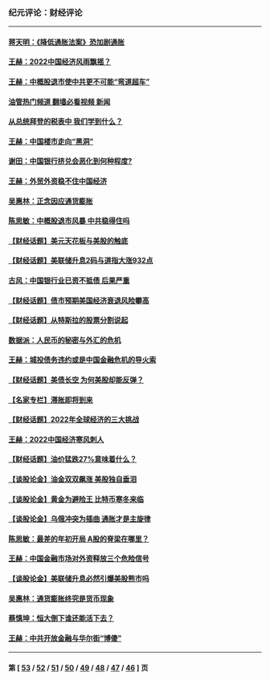 ### 纪元评论：财经评论
---
#### [蒋天明：《降低通胀法案》恐加剧通胀](../../pages/nsc1026/n13806996.md?10070330) 
#### [王赫：2022中国经济风雨飘摇？](../../pages/nsc1026/n13803207.md?10070330) 
#### [王赫：中概股退市使中共更不可能“弯道超车”](../../pages/nsc1026/n13802858.md?10070330) 
#### [油管热门频道 翻墙必看视频 新闻](ok?10070330)
#### [从总统拜登的税表中 我们学到什么？](../../pages/nsc1026/n13773081.md?10070330) 
#### [王赫：中国楼市走向“黑洞”](../../pages/nsc1026/n13770647.md?10070330) 
#### [谢田：中国银行挤兑会恶化到何种程度?](../../pages/nsc1026/n13766965.md?10070330) 
#### [王赫：外贸外资稳不住中国经济](../../pages/nsc1026/n13753933.md?10070330) 
#### [吴惠林：正念因应通货膨胀](../../pages/nsc1026/n13750350.md?10070330) 
#### [陈思敏：中概股退市风暴 中共稳得住吗](../../pages/nsc1026/n13738978.md?10070330) 
#### [【财经话题】美元天花板与美股的触底](../../pages/nsc1026/n13736495.md?10070330) 
#### [【财经话题】美联储升息2码与道指大涨932点](../../pages/nsc1026/n13727377.md?10070330) 
#### [古风：中国银行业已资不抵债 后果严重](../../pages/nsc1026/n13726111.md?10070330) 
#### [【财经话题】债市预期美国经济衰退风险攀高](../../pages/nsc1026/n13698043.md?10070330) 
#### [【财经话题】从特斯拉的股票分割说起](../../pages/nsc1026/n13679733.md?10070330) 
#### [数据派：人民币的秘密与外汇的危机](../../pages/nsc1026/n13667092.md?10070330) 
#### [王赫：城投债务违约或是中国金融危机的导火索](../../pages/nsc1026/n13665322.md?10070330) 
#### [【财经话题】美债长空 为何美股却能反弹？](../../pages/nsc1026/n13665895.md?10070330) 
#### [【名家专栏】滞胀即将到来](../../pages/nsc1026/n13658171.md?10070330) 
#### [【财经话题】2022年全球经济的三大挑战](../../pages/nsc1026/n13654423.md?10070330) 
#### [王赫：2022中国经济寒风刺人](../../pages/nsc1026/n13651403.md?10070330) 
#### [【财经话题】油价猛跌27%意味着什么？](../../pages/nsc1026/n13648767.md?10070330) 
#### [【谈股论金】油金双双飙涨 美股独自垂泪](../../pages/nsc1026/n13631742.md?10070330) 
#### [【谈股论金】黄金为避险王 比特币寒冬来临](../../pages/nsc1026/n13600406.md?10070330) 
#### [【谈股论金】乌俄冲突为插曲 通胀才是主旋律](../../pages/nsc1026/n13576797.md?10070330) 
#### [陈思敏：最差的年初开局 A股的脊梁在哪里？](../../pages/nsc1026/n13558359.md?10070330) 
#### [王赫：中国金融市场对外资释放三个危险信号](../../pages/nsc1026/n13546389.md?10070330) 
#### [【谈股论金】美联储升息必然引爆美股熊市吗](../../pages/nsc1026/n13519194.md?10070330) 
#### [吴惠林：通货膨胀终究是货币现象](../../pages/nsc1026/n13512979.md?10070330) 
#### [蔡慎坤：恒大倒下谁还能活下去？](../../pages/nsc1026/n13501831.md?10070330) 
#### [王赫：中共开放金融与华尔街“博傻”](../../pages/nsc1026/n13501138.md?10070330) 

---
#### 第 [ [53](./53.md?10070330) / [52](./52.md?10070330) / [51](./51.md?10070330) / [50](./50.md?10070330) / [49](./49.md?10070330) / [48](./48.md?10070330) / [47](./47.md?10070330) / [46](./46.md?10070330) ] 页

